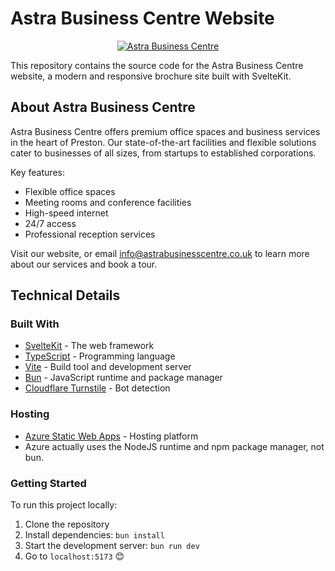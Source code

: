 # Astra Business Centre Website

<p align="center">
  <a href="https://www.astrabusinesscentre.co.uk">
      <img src="https://github.com/candwberry/astrabusinesscentre/assets/107353607/61dd0438-b4a8-4b88-a539-56e417be12d7" alt="Astra Business Centre">
  </a>
</p>

This repository contains the source code for the Astra Business Centre website, a modern and responsive brochure site built with SvelteKit.

## About Astra Business Centre

Astra Business Centre offers premium office spaces and business services in the heart of Preston. Our state-of-the-art facilities and flexible solutions cater to businesses of all sizes, from startups to established corporations.

Key features:
- Flexible office spaces
- Meeting rooms and conference facilities
- High-speed internet
- 24/7 access
- Professional reception services

Visit our website, or email <a href="mailto:info@astrabusinesscentre.co.uk">info@astrabusinesscentre.co.uk</a> to learn more about our services and book a tour.

## Technical Details

### Built With
- [SvelteKit](https://kit.svelte.dev/) - The web framework
- [TypeScript](https://www.typescriptlang.org/) - Programming language
- [Vite](https://vitejs.dev/) - Build tool and development server
- [Bun](https://bun.sh/) - JavaScript runtime and package manager
- [Cloudflare Turnstile](https://www.cloudflare.com/products/turnstile/) - Bot detection

### Hosting
- [Azure Static Web Apps](https://azure.microsoft.com/en-us/services/app-service/static/) - Hosting platform
- Azure actually uses the NodeJS runtime and npm package manager, not bun.

### Getting Started

To run this project locally:

1. Clone the repository
2. Install dependencies:
```bun install```
3. Start the development server:
```bun run dev```
4. Go to ```localhost:5173``` 😊